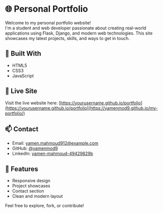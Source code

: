 # 🌐 Personal Portfolio

Welcome to my personal portfolio website!  
I'm a student and web developer passionate about creating real-world applications using Flask, Django, and modern web technologies. This site showcases my latest projects, skills, and ways to get in touch.

## 🔧 Built With
- HTML5
- CSS3
- JavaScript

## 🚀 Live Site
Visit the live website here: [https://yourusername.github.io/portfolio](https://yourusername.github.io/portfolio](https://yamenmod9.github.io/my-portfolio/)

## 📫 Contact
- Email: yamen.mahmoud912@example.com
- GitHub: [@yamenmod9](https://github.com/yamenmod9)
- LinkedIn: [yamen-mahmoud-49429829b](https://linkedin.com/in/yamen-mahmoud-49429829b)

## 📌 Features
- Responsive design
- Project showcases
- Contact section
- Clean and modern layout

Feel free to explore, fork, or contribute!
